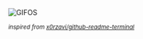 <div align="justify">
<picture>
    <source media="(prefers-color-scheme: dark)" srcset="https://i.ibb.co/x852sQMw/output-gif.gif">
    <source media="(prefers-color-scheme: light)" srcset="https://i.ibb.co/x852sQMw/output-gif.gif">
    <img alt="GIFOS" src="https://i.ibb.co/x852sQMw/output-gif.gif">
</picture>

<sub><i>inspired from [x0rzavi/github-readme-terminal](https://github.com/x0rzavi/github-readme-terminal)</i></sub>

</div>

<!-- Image deletion URL: https://ibb.co/VpBLN8vb/29357a7d177ae35e4ce89249dc10e118 -->